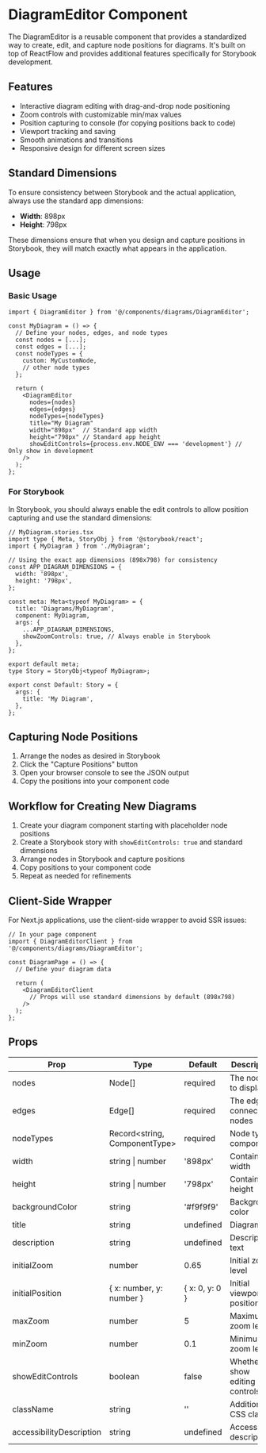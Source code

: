 # DiagramEditor Component

The DiagramEditor is a reusable component that provides a standardized way to create, edit, and capture node positions for diagrams. It's built on top of ReactFlow and provides additional features specifically for Storybook development.

## Features

- Interactive diagram editing with drag-and-drop node positioning
- Zoom controls with customizable min/max values
- Position capturing to console (for copying positions back to code)
- Viewport tracking and saving
- Smooth animations and transitions
- Responsive design for different screen sizes

## Standard Dimensions

To ensure consistency between Storybook and the actual application, always use the standard app dimensions:

- **Width**: 898px
- **Height**: 798px

These dimensions ensure that when you design and capture positions in Storybook, they will match exactly what appears in the application.

## Usage

### Basic Usage

```tsx
import { DiagramEditor } from '@/components/diagrams/DiagramEditor';

const MyDiagram = () => {
  // Define your nodes, edges, and node types
  const nodes = [...];
  const edges = [...];
  const nodeTypes = {
    custom: MyCustomNode,
    // other node types
  };

  return (
    <DiagramEditor
      nodes={nodes}
      edges={edges}
      nodeTypes={nodeTypes}
      title="My Diagram"
      width="898px"  // Standard app width
      height="798px" // Standard app height
      showEditControls={process.env.NODE_ENV === 'development'} // Only show in development
    />
  );
};
```

### For Storybook

In Storybook, you should always enable the edit controls to allow position capturing and use the standard dimensions:

```tsx
// MyDiagram.stories.tsx
import type { Meta, StoryObj } from '@storybook/react';
import { MyDiagram } from './MyDiagram';

// Using the exact app dimensions (898x798) for consistency
const APP_DIAGRAM_DIMENSIONS = {
  width: '898px',
  height: '798px',
};

const meta: Meta<typeof MyDiagram> = {
  title: 'Diagrams/MyDiagram',
  component: MyDiagram,
  args: {
    ...APP_DIAGRAM_DIMENSIONS,
    showZoomControls: true, // Always enable in Storybook
  },
};

export default meta;
type Story = StoryObj<typeof MyDiagram>;

export const Default: Story = {
  args: {
    title: 'My Diagram',
  },
};
```

## Capturing Node Positions

1. Arrange the nodes as desired in Storybook
2. Click the "Capture Positions" button
3. Open your browser console to see the JSON output
4. Copy the positions into your component code

## Workflow for Creating New Diagrams

1. Create your diagram component starting with placeholder node positions
2. Create a Storybook story with `showEditControls: true` and standard dimensions
3. Arrange nodes in Storybook and capture positions
4. Copy positions to your component code
5. Repeat as needed for refinements

## Client-Side Wrapper

For Next.js applications, use the client-side wrapper to avoid SSR issues:

```tsx
// In your page component
import { DiagramEditorClient } from '@/components/diagrams/DiagramEditor';

const DiagramPage = () => {
  // Define your diagram data
  
  return (
    <DiagramEditorClient
      // Props will use standard dimensions by default (898x798)
    />
  );
};
```

## Props

| Prop | Type | Default | Description |
|------|------|---------|-------------|
| nodes | Node[] | required | The nodes to display |
| edges | Edge[] | required | The edges connecting nodes |
| nodeTypes | Record<string, ComponentType> | required | Node type components |
| width | string \| number | '898px' | Container width |
| height | string \| number | '798px' | Container height |
| backgroundColor | string | '#f9f9f9' | Background color |
| title | string | undefined | Diagram title |
| description | string | undefined | Description text |
| initialZoom | number | 0.65 | Initial zoom level |
| initialPosition | { x: number, y: number } | { x: 0, y: 0 } | Initial viewport position |
| maxZoom | number | 5 | Maximum zoom level |
| minZoom | number | 0.1 | Minimum zoom level |
| showEditControls | boolean | false | Whether to show editing controls |
| className | string | '' | Additional CSS class |
| accessibilityDescription | string | undefined | Accessibility description | 